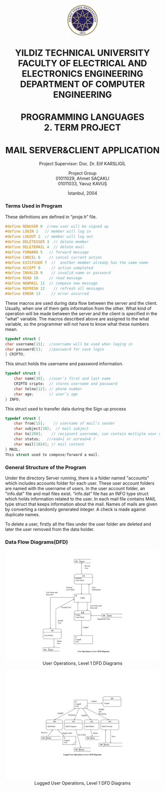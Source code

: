 <p align="center">
    <img align="center" src="uni-logo.gif" alt="Yildiz Technical University"/>
</p>

<h1 align="center">
    YILDIZ TECHNICAL UNIVERSITY<br />
    FACULTY OF  ELECTRICAL AND ELECTRONICS ENGINEERING<br />
    DEPARTMENT OF COMPUTER ENGINEERING
</h1>


<h1 align="center">
    PROGRAMMING LANGUAGES<br />
    2. TERM PROJECT
</h1>


<h1 align="center">MAIL SERVER&CLIENT APPLICATION</h1>


<p align="center">Project Supervisor: Doc. Dr. Elif KARSLIGİL</p>


<p align="center">
    Project Group<br />
    01011029, Ahmet SAÇAKLI<br />
    01011033, Yavuz KAVUŞ<br />
</p>


<p align="center">
    İstanbul, 2004
</p>

### Terms Used in Program

These definitions are  defined in “proje.h” file.
```c
#define NEWUSER 0  //new user will be signed up
#define LOGIN 1   // member will log in
#define LOGOUT 2  // member will log out
#define DELETEUSER 3  // delete member
#define DELETEMAIL 4  // delete mail
#define FORWARD 5   // forward message
#define CANCEL 6    // cancel current action
#define EXISTUSER 7  //  another member already has the same name
#define ACCEPT 8     // action completed
#define INVALID 9    // invalid name or password
#define READ 10     // read message
#define NEWMAIL 11  // compose new message
#define REFRESH 12    // refresh all messages
#define ERROR 13     // error occurred
```
These macros are used during data flow between the server and the client. Usually, when one of them gets information from the other. What kind of operation will be made between the server and the client is specified in the "what" variable. The macros described above are assigned to the what variable, so the programmer will not have to know what these numbers mean. 
```c
typedef struct {
char username[15];  //username will be used when loging in    
char password[5];   //password for save login
} CRIPTO;
```

This struct holds the username and password information.
```c
typedef struct {
    char name[30];  //user’s first and last name
    CRIPTO cripto;  // stores username and password
    char telno[12]; // phone number
    char age;       // user’s age
} INFO;
```
This struct used to transfer data during the Sign up process
```c
typedef struct {
    char from[15];    // username of mail’s sender
    char subject[30];  // mail subject
    char to[200];    // recipient username, can contain multiple user name
    char status;   //read=1 or unread=0 ?
    char mail[1024]; // mail content
} MAIL;
This struct used to compose/forward a mail.
```



### General Structure of the Program

Under the directory Server running, there is a folder named "accounts" which includes accounts folder for each user. These user account folders are named with the username of users. In the user account folder, an "info.dat" file and mail files exist. “info.dat” file has an INFO type struct which holds information related to the user. In each mail file contains MAIL type struct that keeps information about the mail. Names of mails are given by converting a randomly generated integer. A check is made against duplicate names. 

To delete a user, firstly all the files under the user folder are deleted and later the user removed from the data holder.


### Data Flow Diagrams(DFD)
<p align="center">
    <img src="dfd-1.svg" alt="Data Flow Diagrams" /><br />
    User Operations, Level 1 DFD Diagrams
</p>
<p align="center">
    <img src="dfd-2.svg" alt="Data Flow Diagrams" /><br />
    Logged User Operations, Level 1 DFD Diagrams
</p>

